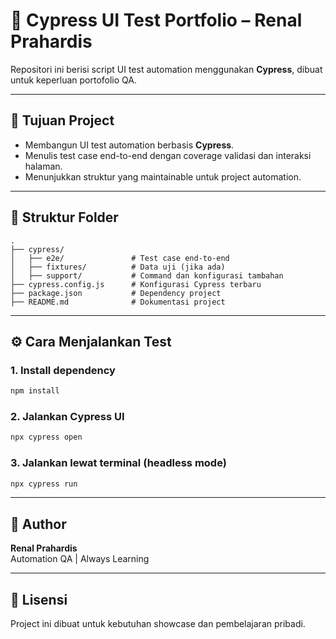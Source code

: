 # 🧪 Cypress UI Test Portfolio – Renal Prahardis

Repositori ini berisi script UI test automation menggunakan **Cypress**, dibuat untuk keperluan portofolio QA.

---

## 🎯 Tujuan Project
- Membangun UI test automation berbasis **Cypress**.
- Menulis test case end-to-end dengan coverage validasi dan interaksi halaman.
- Menunjukkan struktur yang maintainable untuk project automation.

---

## 📁 Struktur Folder

```
.
├── cypress/
│   ├── e2e/               # Test case end-to-end
│   ├── fixtures/          # Data uji (jika ada)
│   ├── support/           # Command dan konfigurasi tambahan
├── cypress.config.js      # Konfigurasi Cypress terbaru
├── package.json           # Dependency project
├── README.md              # Dokumentasi project
```

---

## ⚙️ Cara Menjalankan Test

### 1. Install dependency
```bash
npm install
```

### 2. Jalankan Cypress UI
```bash
npx cypress open
```

### 3. Jalankan lewat terminal (headless mode)
```bash
npx cypress run
```

---

## 📌 Author

**Renal Prahardis**  
Automation QA | Always Learning

---

## 📝 Lisensi

Project ini dibuat untuk kebutuhan showcase dan pembelajaran pribadi.
